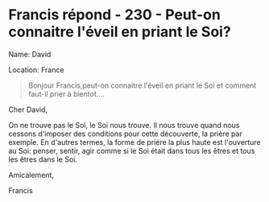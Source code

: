# Francis répond - 230 - Peut-on connaitre l'éveil en priant le Soi?

Name: David

Location: France

>Bonjour Francis,peut-on connaitre l'éveil en priant le Soi et comment faut-il prier à bientot....

Cher David,

On ne trouve pas le Soi, le Soi nous trouve. Il nous trouve quand nous cessons d'imposer des conditions pour cette découverte, la prière par exemple. En d'autres termes, la forme de priére la plus haute est l'ouverture au Soi: penser, sentir, agir comme si le Soi était dans tous les êtres et tous les êtres dans le Soi.

Amicalement,

Francis